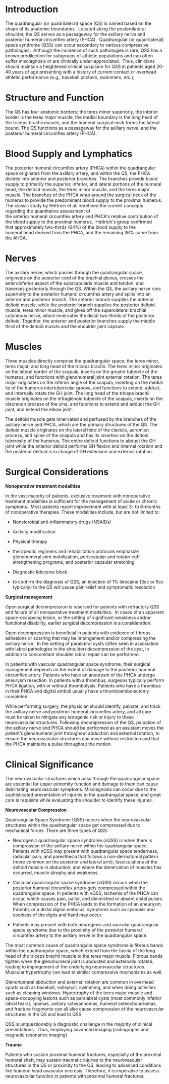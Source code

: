 # Introduction

The quadrangular (or quadrilateral) space (QS) is named based on the shape of its anatomic boundaries.  Located along the posterolateral shoulder, the QS serves as a passageway for the axillary nerve and posterior humeral circumflex artery (PHCA).  Quadrangular (or quadrilateral) space syndrome (QSS) can occur secondary to various compressive pathologies.  Although the incidence of such pathologies is rare, QSS has a known predilection for subgroups of athletic populations and can often suffer misdiagnosis or are clinically under-appreciated.  Thus, clinicians should maintain a heightened clinical suspicion for QSS in patients aged 20-40 years of age presenting with a history of current contact or overhead athletic performance (e.g., baseball pitchers, swimmers, etc.),

# Structure and Function

The QS has four anatomic borders; the teres minor superiorly, the inferior border is the teres major muscle, the medial boundary is the long head of the triceps brachii muscle, and the humeral surgical neck forms the lateral bound. The QS functions as a passageway for the axillary nerve, and the posterior humeral circumflex artery (PHCA).

# Blood Supply and Lymphatics

The posterior humeral circumflex artery (PHCA) within the quadrangular space originates from the axillary artery, and within the QS, the PHCA divides into anterior and posterior branches. The branches provide blood supply to primarily the superior, inferior, and lateral portions of the humeral head, the deltoid muscle, the teres minor muscle, and the teres major muscle. The branches of the PHCA wrap around the surgical neck of the humerus to provide the predominant blood supply to the proximal humerus.  The classic study by Hettrich et al. redefined the current concepts regarding the quantitative assessment of the anterior humeral circumflex artery and PHCA's relative contribution of the blood supply to the proximal humerus.  Hettrich's group confirmed that approximately two-thirds (64%) of the blood supply to the humeral head derived from the PHCA, and the remaining 36% came from the AHCA.

# Nerves

The axillary nerve, which passes through the quadrangular space, originates on the posterior cord of the brachial plexus, crosses the anteroinferior aspect of the subscapularis muscle and tendon, and traverses posteriorly through the QS. Within the QS, the axillary nerve runs superiorly to the posterior humeral circumflex artery and splits into an anterior and posterior branch. The anterior branch supplies the anterior deltoid muscle, while the posterior branch supplies the posterior deltoid muscle, teres minor muscle, and gives off the superolateral brachial cutaneous nerve, which innervates the distal two-thirds of the posterior deltoid. Together, the anterior and posterior branches supply the middle third of the deltoid muscle and the shoulder joint capsule.

# Muscles

Three muscles directly comprise the quadrangular space; the teres minor, teres major, and long head of the triceps brachii. The teres minor originates on the lateral border of the scapula, inserts on the greater tubercle of the humerus, and functions with glenohumeral joint external rotation. The teres major originates on the inferior angle of the scapula, inserting on the medial lip of the humerus intertubercular groove, and functions to extend, adduct, and internally rotate the GH joint. The long head of the triceps brachii muscle originates on the infraglenoid tubercle of the scapula, inserts on the olecranon process of the ulna, and functions to extend and adduct the GH joint, and extend the elbow joint.

The deltoid muscle gets innervated and perfused by the branches of the axillary nerve and PHCA, which are the primary structures of the QS. The deltoid muscle originates on the lateral third of the clavicle, acromion process, and spine of the scapula and has its insertion on the deltoid tuberosity of the humerus. The entire deltoid functions to abduct the GH joint while the anterior deltoid performs GH flexion and internal rotation and the posterior deltoid is in charge of GH extension and external rotation.

# Surgical Considerations

**Nonoperative treatment modalities**

In the vast majority of patients, exclusive treatment with nonoperative treatment modalities is sufficient for the management of acute or chronic symptoms.  Most patients report improvement with at least 3- to 6-months of nonoperative therapies. These modalities include, but are not limited to:

- Nonsteroidal anti-inflammatory drugs (NSAIDs)

- Activity modification

- Physical therapy

- therapeutic regimens and rehabilitation protocols emphasize glenohumeral joint mobilization, periscapular and rotator cuff strengthening programs, and posterior capsular stretching

- Diagnostic lidocaine block

- to confirm the diagnosis of QSS, an injection of 1% lidocaine (3cc or 5cc typically) to the QS will cause pain relief and symptomatic resolution

**Surgical management**

Open surgical decompression is reserved for patients with refractory QSS and failure of all nonoperative treatment modalities.  In cases of an apparent space-occupying lesion, or the setting of significant weakness and/or functional disability, earlier surgical decompression is a consideration.

Open decompression is beneficial in patients with evidence of fibrous adhesions or scarring that may be impingement and/or compressing the axillary nerve.  In the setting of paralabral cysts (often seen in association with labral pathologies in the shoulder) decompression of the cyst, in addition to concomitant shoulder labral repair can be performed.

In patients with vascular quadrangular space syndrome, their surgical management depends on the extent of damage to the posterior humeral circumflex artery. Patients who have an aneurysm of the PHCA undergo aneurysm resection. In patients with a thrombus, surgeons typically perform PHCA ligation, with or without thrombolysis. Patients who have a thrombus in their PHCA and digital emboli usually have a thromboembolectomy completed.

While performing surgery, the physician should identify, palpate, and track the axillary nerve and posterior humeral circumflex artery, and all care must be taken to mitigate any iatrogenic risk or injury to these neurovascular structures. Following decompression of the QS, palpation of the axillary nerve and PHCA should be performed as an assistant moves the patient’s glenohumeral joint throughout abduction and external rotation, to ensure the neurovascular structures can move without restriction and that the PHCA maintains a pulse throughout the motion.

# Clinical Significance

The neurovascular structures which pass through the quadrangular space are essential for upper extremity function and damage to them can cause debilitating neurovascular symptoms. Misdiagnosis can occur due to the sophisticated presentation of injuries to the quadrangular space, and great care is requisite while evaluating the shoulder to identify these injuries.

**Neurovascular Compression**

Quadrangular Space Syndrome (QSS) occurs when the neurovascular structures within the quadrangular space get compressed due to mechanical forces. There are three types of QSS:

- Neurogenic quadrangular space syndrome (nQSS) is when there is compression of the axillary nerve within the quadrangular space. Patients with nQSS may present with quadrangular space tenderness, radicular pain, and paresthesia that follows a non-dermatomal pattern (more common on the posterior and lateral arm), fasciculations of the deltoid muscle in abduction, and where the denervation of muscles has occurred, muscle atrophy and weakness.

- Vascular quadrangular space syndrome (vQSS) occurs when the posterior humeral circumflex artery gets compressed within the quadrangular space. In patients with vQSS, ischemia of the PHCA can occur, which causes pain, pallor, and diminished or absent distal pulses. When compression of the PHCA leads to the formation of an aneurysm, thrombi, or a distal digital embolus, symptoms such as cyanosis and coolness of the digits and hand may occur.

- Patients may present with both neurogenic and vascular quadrangular space syndrome due to the proximity of the posterior humeral circumflex artery to the axillary nerve in the quadrangular space.

The most common cause of quadrangular space syndrome is fibrous bands within the quadrangular space, which extend from the fascia of the long head of the triceps brachii muscle to the teres major muscle. Fibrous bands tighten when the glenohumeral joint is abducted and externally rotated, leading to impingement of the underlying neurovascular structures. Muscular hypertrophy can lead to similar compressive mechanisms as well.

Glenohumeral abduction and external rotation are common in overhead sports such as baseball, volleyball, swimming, and when doing activities such as cleaning windows. Hypertrophy of the teres major muscle and space-occupying lesions such as paralabral cysts (most commonly inferior labral tears), lipomas, axillary schwannomas, humeral osteochondromas, and fracture fragments can all also cause compression of the neurovascular structures in the QS and lead to QSS.

QSS is unquestionably a diagnostic challenge in the majority of clinical presentations.  Thus, employing advanced imaging (radiographs and magnetic resonance imaging)

**Trauma**

Patients who sustain proximal humeral fractures, especially of the proximal humeral shaft, may sustain traumatic injuries to the neurovascular structures in the QS or proximity to the QS, leading to advanced conditions like humeral head avascular necrosis. Therefore, it is imperative to assess neurovascular function in patients with proximal humeral fractures.
